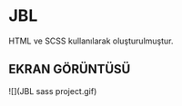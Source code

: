 <h1> JBL </h1>

HTML ve SCSS kullanılarak oluşturulmuştur.

<h2> EKRAN GÖRÜNTÜSÜ </h2>

![](JBL sass project.gif)
